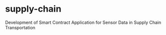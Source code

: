 # supply-chain
Development of Smart Contract Application for Sensor Data in Supply Chain Transportation

